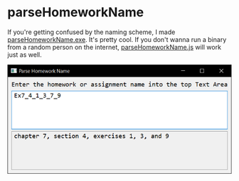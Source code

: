 # parseHomeworkName

If you're getting confused by the naming scheme,
I made [parseHomeworkName.exe](parseHomeworkName.exe).
It's pretty cool.
If you don't wanna run a binary from a random person on the internet,
[parseHomeworkName.js](parseHomeworkName/parseHomeworkName.js)
will work just as well.

![](parseHomeworkName.png)
